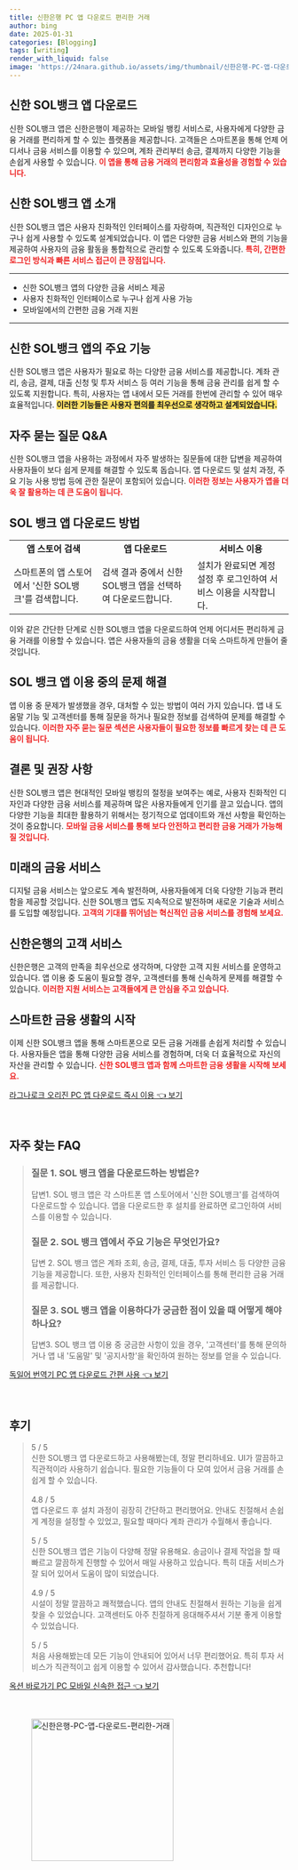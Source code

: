 ```yaml
---
title: 신한은행 PC 앱 다운로드 편리한 거래
author: bing
date: 2025-01-31
categories: [Blogging]
tags: [writing]
render_with_liquid: false
image: 'https://24nara.github.io/assets/img/thumbnail/신한은행-PC-앱-다운로드-편리한-거래.webp'
---
```



<h2 id='신한_BANK_APP_다운로드'>신한 SOL뱅크 앱 다운로드</h2>

<p>신한 SOL뱅크 앱은 신한은행이 제공하는 모바일 뱅킹 서비스로, 사용자에게 다양한 금융 거래를 편리하게 할 수 있는 플랫폼을 제공합니다. 고객들은 스마트폰을 통해 언제 어디서나 금융 서비스를 이용할 수 있으며, 계좌 관리부터 송금, 결제까지 다양한 기능을 손쉽게 사용할 수 있습니다. <b><span style="color: #ee2323;">이 앱을 통해 금융 거래의 편리함과 효율성을 경험할 수 있습니다.</span></b></p>

<h2 id='신한_APP_소개'>신한 SOL뱅크 앱 소개</h2>

<p>신한 SOL뱅크 앱은 사용자 친화적인 인터페이스를 자랑하며, 직관적인 디자인으로 누구나 쉽게 사용할 수 있도록 설계되었습니다. 이 앱은 다양한 금융 서비스와 편의 기능을 제공하여 사용자의 금융 활동을 통합적으로 관리할 수 있도록 도와줍니다. <b><span style="color: #ee2323;">특히, 간편한 로그인 방식과 빠른 서비스 접근이 큰 장점입니다.</span></b></p>

<hr />

<ul>
    <li>신한 SOL뱅크 앱의 다양한 금융 서비스 제공</li>
    <li>사용자 친화적인 인터페이스로 누구나 쉽게 사용 가능</li>
    <li>모바일에서의 간편한 금융 거래 지원</li>
</ul>

<hr />

<h2 id='SOL_뱅크_기능'>신한 SOL뱅크 앱의 주요 기능</h2>

<p>신한 SOL뱅크 앱은 사용자가 필요로 하는 다양한 금융 서비스를 제공합니다. 계좌 관리, 송금, 결제, 대출 신청 및 투자 서비스 등 여러 기능을 통해 금융 관리를 쉽게 할 수 있도록 지원합니다. 특히, 사용자는 앱 내에서 모든 거래를 한번에 관리할 수 있어 매우 효율적입니다. <b><span style="background-color: #ffe066;">이러한 기능들은 사용자 편의를 최우선으로 생각하고 설계되었습니다.</span></b></p>

<h2 id='자주_묻는_질문'>자주 묻는 질문 Q&A</h2>

<p>신한 SOL뱅크 앱을 사용하는 과정에서 자주 발생하는 질문들에 대한 답변을 제공하여 사용자들이 보다 쉽게 문제를 해결할 수 있도록 돕습니다. 앱 다운로드 및 설치 과정, 주요 기능 사용 방법 등에 관한 질문이 포함되어 있습니다. <b><span style="color: #ee2323;">이러한 정보는 사용자가 앱을 더욱 잘 활용하는 데 큰 도움이 됩니다.</span></b></p>

<h2 id='다운로드_방법'>SOL 뱅크 앱 다운로드 방법</h2>

<table>
    <tr>
        <td style="text-align: center; height: 17px;"><b>앱 스토어 검색</b></td>
        <td style="text-align: center; height: 17px;"><b>앱 다운로드</b></td>
        <td style="text-align: center; height: 17px;"><b>서비스 이용</b></td>
    </tr>
    <tr>
        <td>스마트폰의 앱 스토어에서 '신한 SOL뱅크'를 검색합니다.</td>
        <td>검색 결과 중에서 신한 SOL뱅크 앱을 선택하여 다운로드합니다.</td>
        <td>설치가 완료되면 계정 설정 후 로그인하여 서비스 이용을 시작합니다.</td>
    </tr>
</table>

<p>이와 같은 간단한 단계로 신한 SOL뱅크 앱을 다운로드하여 언제 어디서든 편리하게 금융 거래를 이용할 수 있습니다. 앱은 사용자들의 금융 생활을 더욱 스마트하게 만들어 줄 것입니다.</p>

<h2 id='기타_문제'>SOL 뱅크 앱 이용 중의 문제 해결</h2>

<p>앱 이용 중 문제가 발생했을 경우, 대처할 수 있는 방법이 여러 가지 있습니다. 앱 내 도움말 기능 및 고객센터를 통해 질문을 하거나 필요한 정보를 검색하여 문제를 해결할 수 있습니다. <b><span style="color: #ee2323;">이러한 자주 묻는 질문 섹션은 사용자들이 필요한 정보를 빠르게 찾는 데 큰 도움이 됩니다.</span></b></p>

<h2 id='결론'>결론 및 권장 사항</h2>

<p>신한 SOL뱅크 앱은 현대적인 모바일 뱅킹의 절정을 보여주는 예로, 사용자 친화적인 디자인과 다양한 금융 서비스를 제공하며 많은 사용자들에게 인기를 끌고 있습니다. 앱의 다양한 기능을 최대한 활용하기 위해서는 정기적으로 업데이트와 개선 사항을 확인하는 것이 중요합니다. <b><span style="color: #ee2323;">모바일 금융 서비스를 통해 보다 안전하고 편리한 금융 거래가 가능해질 것입니다.</span></b></p>

<h2 id='미래의_금융'>미래의 금융 서비스</h2>

<p>디지털 금융 서비스는 앞으로도 계속 발전하며, 사용자들에게 더욱 다양한 기능과 편리함을 제공할 것입니다. 신한 SOL뱅크 앱도 지속적으로 발전하며 새로운 기술과 서비스를 도입할 예정입니다. <b><span style="color: #ee2323;">고객의 기대를 뛰어넘는 혁신적인 금융 서비스를 경험해 보세요.</span></b></p>

<h2 id='신한은행_서비스'>신한은행의 고객 서비스</h2>

<p>신한은행은 고객의 만족을 최우선으로 생각하며, 다양한 고객 지원 서비스를 운영하고 있습니다. 앱 이용 중 도움이 필요할 경우, 고객센터를 통해 신속하게 문제를 해결할 수 있습니다. <b><span style="color: #ee2323;">이러한 지원 서비스는 고객들에게 큰 안심을 주고 있습니다.</span></b></p>

<h2 id='스마트_금융'>스마트한 금융 생활의 시작</h2>

<p>이제 신한 SOL뱅크 앱을 통해 스마트폰으로 모든 금융 거래를 손쉽게 처리할 수 있습니다. 사용자들은 앱을 통해 다양한 금융 서비스를 경험하며, 더욱 더 효율적으로 자신의 자산을 관리할 수 있습니다. <b><span style="color: #ee2323;">신한 SOL뱅크 앱과 함께 스마트한 금융 생활을 시작해 보세요.</span></b></p>


<p><a class="click-button" title="라그나로크 오리진 PC 앱 다운로드 즉시 이용" href="https://24nara.github.io/posts/%EB%9D%BC%EA%B7%B8%EB%82%98%EB%A1%9C%ED%81%AC-%EC%98%A4%EB%A6%AC%EC%A7%84-PC-%EC%95%B1-%EB%8B%A4%EC%9A%B4%EB%A1%9C%EB%93%9C-%EC%A6%89%EC%8B%9C-%EC%9D%B4%EC%9A%A9/" rel="dofollow">라그나로크 오리진 PC 앱 다운로드 즉시 이용 👈 보기</a></p><br>
<h2 id='자주_찾는_FAQ'>자주 찾는 FAQ</h2>
<div itemscope="" itemtype="https://schema.org/FAQPage"> 
<blockquote> 
<div itemscope="" itemprop="mainEntity" itemtype="https://schema.org/Question"> 
<h3 itemprop="name">질문 1. SOL 뱅크 앱을 다운로드하는 방법은?</h3> 
<div itemscope="" itemprop="acceptedAnswer" itemtype="https://schema.org/Answer"> 
<span itemprop="text"> 
<p>답변1. SOL 뱅크 앱은 각 스마트폰 앱 스토어에서 '신한 SOL뱅크'를 검색하여 다운로드할 수 있습니다. 앱을 다운로드한 후 설치를 완료하면 로그인하여 서비스를 이용할 수 있습니다.</p> 
</span> 
</div> 
</div> 
<div itemscope="" itemprop="mainEntity" itemtype="https://schema.org/Question"> 
<h3 itemprop="name">질문 2. SOL 뱅크 앱에서 주요 기능은 무엇인가요?</h3> 
<div itemscope="" itemprop="acceptedAnswer" itemtype="https://schema.org/Answer"> 
<span itemprop="text"> 
<p>답변 2. SOL 뱅크 앱은 계좌 조회, 송금, 결제, 대출, 투자 서비스 등 다양한 금융 기능을 제공합니다. 또한, 사용자 친화적인 인터페이스를 통해 편리한 금융 거래를 제공합니다.</p> 
</span> 
</div> 
</div> 
<div itemscope="" itemprop="mainEntity" itemtype="https://schema.org/Question"> 
<h3 itemprop="name">질문 3. SOL 뱅크 앱을 이용하다가 궁금한 점이 있을 때 어떻게 해야 하나요?</h3> 
<div itemscope="" itemprop="acceptedAnswer" itemtype="https://schema.org/Answer"> 
<span itemprop="text"> 
<p>답변3. SOL 뱅크 앱 이용 중 궁금한 사항이 있을 경우, '고객센터'를 통해 문의하거나 앱 내 '도움말' 및 '공지사항'을 확인하여 원하는 정보를 얻을 수 있습니다.</p> 
</span> 
</div> 
</div> 
</blockquote> 
</div>
<p><a class="click-button" title="독일어 번역기 PC 앱 다운로드 간편 사용" href="https://24nara.github.io/posts/%EB%8F%85%EC%9D%BC%EC%96%B4-%EB%B2%88%EC%97%AD%EA%B8%B0-PC-%EC%95%B1-%EB%8B%A4%EC%9A%B4%EB%A1%9C%EB%93%9C-%EA%B0%84%ED%8E%B8-%EC%82%AC%EC%9A%A9/" rel="dofollow">독일어 번역기 PC 앱 다운로드 간편 사용 👈 보기</a></p><br>
<h2 id='후기'>후기</h2>
<div itemscope itemtype="https://schema.org/Product">
  <blockquote>
  <div itemprop="review" itemscope itemtype="https://schema.org/Review">
      <div itemprop="reviewRating" itemscope itemtype="https://schema.org/Rating"> <span itemprop="ratingValue">5</span> / <span itemprop="bestRating">5</span> </div>
      <span itemprop="reviewBody">신한 SOL뱅크 앱 다운로드하고 사용해봤는데, 정말 편리하네요. UI가 깔끔하고 직관적이라 사용하기 쉽습니다. 필요한 기능들이 다 모여 있어서 금융 거래를 손쉽게 할 수 있습니다.</span>
  </div>
  <br>
  <div itemprop="review" itemscope itemtype="https://schema.org/Review">
      <div itemprop="reviewRating" itemscope itemtype="https://schema.org/Rating"> <span itemprop="ratingValue">4.8</span> / <span itemprop="bestRating">5</span> </div>
      <span itemprop="reviewBody">앱 다운로드 후 설치 과정이 굉장히 간단하고 편리했어요. 안내도 친절해서 손쉽게 계정을 설정할 수 있었고, 필요할 때마다 계좌 관리가 수월해서 좋습니다.</span>
  </div>
  <br>
  <div itemprop="review" itemscope itemtype="https://schema.org/Review">
      <div itemprop="reviewRating" itemscope itemtype="https://schema.org/Rating"> <span itemprop="ratingValue">5</span> / <span itemprop="bestRating">5</span> </div>
      <span itemprop="reviewBody">신한 SOL뱅크 앱은 기능이 다양해 정말 유용해요. 송금이나 결제 작업을 할 때 빠르고 깔끔하게 진행할 수 있어서 매일 사용하고 있습니다. 특히 대출 서비스가 잘 되어 있어서 도움이 많이 되었습니다.</span>
  </div>
  <br>
  <div itemprop="review" itemscope itemtype="https://schema.org/Review">
      <div itemprop="reviewRating" itemscope itemtype="https://schema.org/Rating"> <span itemprop="ratingValue">4.9</span> / <span itemprop="bestRating">5</span> </div>
      <span itemprop="reviewBody">시설이 정말 깔끔하고 쾌적했습니다. 앱의 안내도 친절해서 원하는 기능을 쉽게 찾을 수 있었습니다. 고객센터도 아주 친절하게 응대해주셔서 기분 좋게 이용할 수 있었습니다.</span>
  </div>
  <br>
  <div itemprop="review" itemscope itemtype="https://schema.org/Review">
      <div itemprop="reviewRating" itemscope itemtype="https://schema.org/Rating"> <span itemprop="ratingValue">5</span> / <span itemprop="bestRating">5</span> </div>
      <span itemprop="reviewBody">처음 사용해봤는데 모든 기능이 안내되어 있어서 너무 편리했어요. 특히 투자 서비스가 직관적이고 쉽게 이용할 수 있어서 감사했습니다. 추천합니다!</span>
  </div>
  </blockquote>
</div>
<p><a class="click-button" title="옥션 바로가기 PC 모바일 신속한 접근" href="https://24nara.github.io/posts/%EC%98%A5%EC%85%98-%EB%B0%94%EB%A1%9C%EA%B0%80%EA%B8%B0-PC-%EB%AA%A8%EB%B0%94%EC%9D%BC-%EC%8B%A0%EC%86%8D%ED%95%9C-%EC%A0%91%EA%B7%BC/" rel="dofollow">옥션 바로가기 PC 모바일 신속한 접근 👈 보기</a></p><br>
<figure class="image"><img src="https://24nara.github.io/assets/img/thumbnail/신한은행-PC-앱-다운로드-편리한-거래.webp" alt="신한은행-PC-앱-다운로드-편리한-거래" width="256" height="256"></figure>